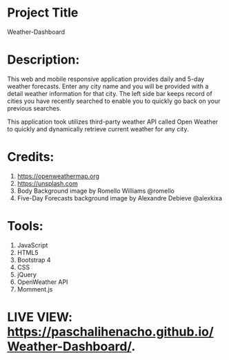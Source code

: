 # Project Title
Weather-Dashboard
# Description: 
This web and mobile responsive application provides daily and 5-day weather forecasts.
Enter any city name and you will be provided with a detail weather information for that city.
The left side bar keeps record of cities you have recently searched to enable you to quickly go back on your previous searches.

This application took utilizes third-party weather API called Open Weather to quickly and dynamically retrieve current weather for any city.

# Credits:
1. https://openweathermap.org
2. https://unsplash.com
3. Body Background image by Romello Williams @romello
4. Five-Day Forecasts background image by Alexandre Debieve @alexkixa

# Tools:
1. JavaScript
2. HTML5
3. Bootstrap 4
4. CSS
5. jQuery
6. OpenWeather API
7. Momment.js

# LIVE VIEW: https://paschalihenacho.github.io/Weather-Dashboard/.